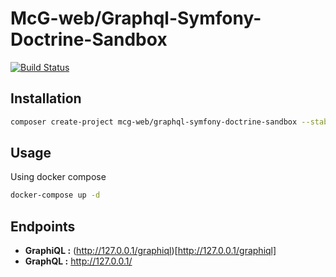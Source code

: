 McG-web/Graphql-Symfony-Doctrine-Sandbox
========================================

[![Build Status](https://travis-ci.org/mcg-web/graphql-symfony-doctrine-sandbox.svg?branch=master)](https://travis-ci.org/mcg-web/graphql-symfony-doctrine-sandbox)

Installation
-------------

```bash
composer create-project mcg-web/graphql-symfony-doctrine-sandbox --stability dev
```

Usage
------

Using docker compose

```bash
docker-compose up -d
```

Endpoints
---------

- **GraphiQL :** (http://127.0.0.1/graphiql)[http://127.0.0.1/graphiql]
- **GraphQL :** http://127.0.0.1/
